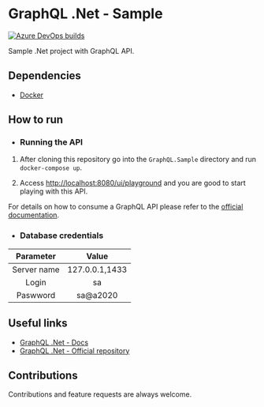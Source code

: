 # GraphQL .Net - Sample

[![Azure DevOps builds](https://img.shields.io/azure-devops/build/raschmitt/7618d927-8467-43e2-b5e9-1aeddc1fbfdc/24?label=Build%20%26%20Test&style=flat-square)](https://dev.azure.com/raschmitt/raschmitt/_build?definitionId=24)

Sample .Net project with GraphQL API.

## Dependencies 

- [Docker](https://docs.docker.com/get-docker/)

## How to run

- ### Running the API 

1. After cloning this repository go into the `GraphQL.Sample` directory and run `docker-compose up`.

2. Access [http://localhost:8080/ui/playground](http://localhost:8080/ui/playground) and you are good to start playing with this API.

For details on how to consume a GraphQL API please refer to the [official documentation](https://graphql.org/learn/queries/).

- ### Database credentials

| Parameter | Value |
| :---: | :---: |
| Server name | 127.0.0.1,1433 |
| Login | sa |
| Paswword | sa@a2020 |

## Useful links

- [GraphQL .Net - Docs](https://graphql-dotnet.github.io/docs/getting-started/introduction)
- [GraphQL .Net - Official repository](https://github.com/graphql-dotnet/graphql-dotnet)
 
## Contributions

  Contributions and feature requests are always welcome.
